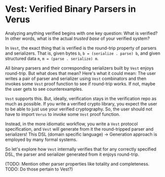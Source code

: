 # Vest: Verified Binary Parsers in Verus

Analyzing anything verified begins with one key question: What is verified?
In other words, what is the actual *trusted base* of your verified system?

In `Vest`, the exact thing that is verified is the round-trip property of 
parsers and serializers. That is, given bytes `b`, `b = (serialize . parse) b`,
and given structured data `m`, `m = (parse . serialize) m`.

All binary parsers and their corresponding serializers built by `Vest` enjoys 
round-trip. But what does that mean? Here's what it could mean: The user 
writes a pair of parser and serializer using `Vest` combinators
and then invokes some `Vest` proof function to see if round-trip works.
If not, maybe the user gets to see counterexamples.

`Vest` supports this. But, ideally, verification stays in the verification
repo as much as possible. If you write a verified crypto library, you expect the user
to be able to just use your verified cryptography. So, the user should not have to 
import `Verus` to invoke some `Vest` proof function.

Instead, in the more idiomatic workflow, you write a `Vest` protocol specification, 
and `Vest` will generate from it the round-tripped parser and serializers! 
This DSL (domain specific language) -> Generation approach is employed by many formal systems.

So let's explore how `Vest` internally verifies that for any correctly specified DSL,
the parser and serializer generated from it enjoys round-trip.

(TODO: Mention other parser properties like totality and completeness. TODO: Do those
pertain to Vest?)

## 